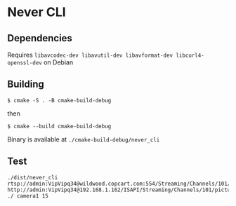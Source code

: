 # Never CLI

## Dependencies

Requires `libavcodec-dev libavutil-dev libavformat-dev libcurl4-openssl-dev` on Debian


## Building

```shell
$ cmake -S . -B cmake-build-debug   
```
then 

```shell
$ cmake --build cmake-build-debug   
```

Binary is available at `./cmake-build-debug/never_cli`

## Test

```shell
./dist/never_cli rtsp://admin:VipVipq34@wildwood.copcart.com:554/Streaming/Channels/101/ http://admin:VipVipq34@192.168.1.162/ISAPI/Streaming/Channels/101/picture ./ camera1 15
```
